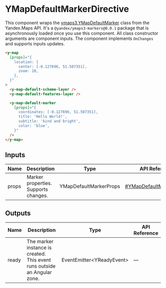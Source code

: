 # YMapDefaultMarkerDirective


This component wraps the [ymaps3.YMapDefaultMarker](https://yandex.ru/dev/jsapi30/doc/ru/ref/packages/markers/#class-ymapdefaultmarker) class from the Yandex.Maps API.
It's a `@yandex/ymaps3-markers@0.0.1` package that is asynchronously loaded once you use this component.
All class constructor arguments are component inputs.
The component implements `OnChanges` and supports inputs updates.

```html
<y-map
  [props]="{
    location: {
      center: [-0.127696, 51.507351],
      zoom: 10,
    },
  }"
>
  <y-map-default-scheme-layer />
  <y-map-default-features-layer />

  <y-map-default-marker
    [props]="{
      coordinates: [-0.127696, 51.507351],
      title: 'Hello World!',
      subtitle: 'kind and bright',
      color: 'blue',
    }"
  />
</y-map>
```




## Inputs
| Name  | Description                              | Type                   | API Reference                                                                                                |
| ----- | ---------------------------------------- | ---------------------- | ------------------------------------------------------------------------------------------------------------ |
| props |   Marker properties. Supports changes.   | YMapDefaultMarkerProps | [#YMapDefaultMarkerProps](https://yandex.ru/dev/jsapi30/doc/en/ref/packages/markers/#YMapDefaultMarkerProps) |

## Outputs
| Name  | Description                                                                 | Type                                         | API Reference |
| ----- | --------------------------------------------------------------------------- | -------------------------------------------- | ------------- |
| ready |   The marker instance is created. This event runs outside an Angular zone.  | EventEmitter<YReadyEvent<YMapDefaultMarker>> | —             |